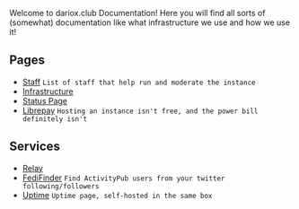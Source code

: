 Welcome to dariox.club Documentation! Here you will find all sorts of (somewhat) documentation like what infrastructure we use and how we use it!

## Pages
- [Staff](Staff.md) `List of staff that help run and moderate the instance`
- [Infrastructure](Infrastructure.md)
- [Status Page](https://status.dariox.club)
- [Librepay](https://liberapay.com/ktwrd/) `Hosting an instance isn't free, and the power bill definitely isn't`

## Services
- [Relay](https://relay.dariox.club) 
- [FediFinder](https://finder.dariox.club) `Find ActivityPub users from your twitter following/followers`
- [Uptime](https://uptime.kate.pet/status/dariox) `Uptime page, self-hosted in the same box`
